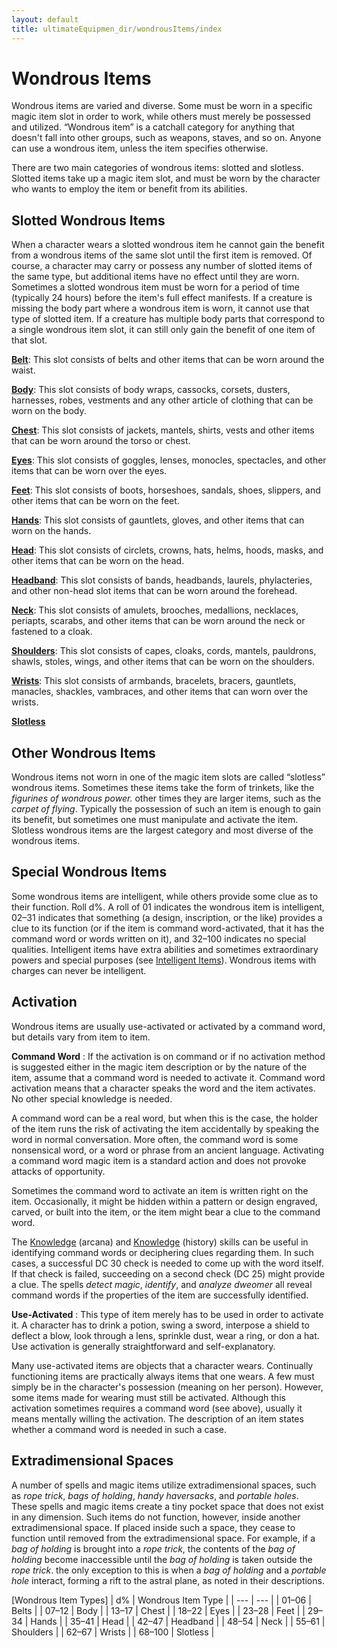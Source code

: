 ```yaml
---
layout: default
title: ultimateEquipmen_dir/wondrousItems/index
---
```

# Wondrous Items

Wondrous items are varied and diverse. Some must be worn in a specific magic item slot in order to work, while others must merely be possessed and utilized. “Wondrous item” is a catchall category for anything that doesn't fall into other groups, such as weapons, staves, and so on. Anyone can use a wondrous item, unless the item specifies otherwise.

There are two main categories of wondrous items: slotted and slotless. Slotted items take up a magic item slot, and must be worn by the character who wants to employ the item or benefit from its abilities.

## Slotted Wondrous Items

When a character wears a slotted wondrous item he cannot gain the benefit from a wondrous items of the same slot until the first item is removed. Of course, a character may carry or possess any number of slotted items of the same type, but additional items have no effect until they are worn. Sometimes a slotted wondrous item must be worn for a period of time (typically 24 hours) before the item's full effect manifests. If a creature is missing the body part where a wondrous item is worn, it cannot use that type of slotted item. If a creature has multiple body parts that correspond to a single wondrous item slot, it can still only gain the benefit of one item of that slot.

[**Belt**](ultimateEquipmen_dir/wondrousItems/belts): This slot consists of belts and other items that can be worn around the waist.

[**Body**](ultimateEquipmen_dir/wondrousItems/body): This slot consists of body wraps, cassocks, corsets, dusters, harnesses, robes, vestments and any other article of clothing that can be worn on the body.

[**Chest**](ultimateEquipmen_dir/wondrousItems/chest): This slot consists of jackets, mantels, shirts, vests and other items that can be worn around the torso or chest.

[**Eyes**](ultimateEquipmen_dir/wondrousItems/eyes): This slot consists of goggles, lenses, monocles, spectacles, and other items that can be worn over the eyes.

[**Feet**](ultimateEquipmen_dir/wondrousItems/feet): This slot consists of boots, horseshoes, sandals, shoes, slippers, and other items that can be worn on the feet.

[**Hands**](ultimateEquipmen_dir/wondrousItems/hands): This slot consists of gauntlets, gloves, and other items that can worn on the hands.

[**Head**](ultimateEquipmen_dir/wondrousItems/head): This slot consists of circlets, crowns, hats, helms, hoods, masks, and other items that can be worn on the head.

[**Headband**](ultimateEquipmen_dir/wondrousItems/headbands): This slot consists of bands, headbands, laurels, phylacteries, and other non-head slot items that can be worn around the forehead.

[**Neck**](ultimateEquipmen_dir/wondrousItems/neck): This slot consists of amulets, brooches, medallions, necklaces, periapts, scarabs, and other items that can be worn around the neck or fastened to a cloak.

[**Shoulders**](ultimateEquipmen_dir/wondrousItems/shoulders): This slot consists of capes, cloaks, cords, mantels, pauldrons, shawls, stoles, wings, and other items that can be worn on the shoulders.

[**Wrists**](ultimateEquipmen_dir/wondrousItems/wrists): This slot consists of armbands, bracelets, bracers, gauntlets, manacles, shackles, vambraces, and other items that can worn over the wrists.

[**Slotless**](ultimateEquipmen_dir/wondrousItems/slotless)

## Other Wondrous Items

Wondrous items not worn in one of the magic item slots are called “slotless” wondrous items. Sometimes these items take the form of trinkets, like the _figurines of wondrous power._ other times they are larger items, such as the _carpet of flying_. Typically the possession of such an item is enough to gain its benefit, but sometimes one must manipulate and activate the item. Slotless wondrous items are the largest category and most diverse of the wondrous items.

## Special Wondrous Items

Some wondrous items are intelligent, while others provide some clue as to their function. Roll d%. A roll of 01 indicates the wondrous item is intelligent, 02–31 indicates that something (a design, inscription, or the like) provides a clue to its function (or if the item is command word-activated, that it has the command word or words written on it), and 32–100 indicates no special qualities. Intelligent items have extra abilities and sometimes extraordinary powers and special purposes (see [Intelligent Items](ultimateEquipmen_dir/artifactsAndOthers/intelligentItems)). Wondrous items with charges can never be intelligent.

## Activation

Wondrous items are usually use-activated or activated by a command word, but details vary from item to item.

**Command Word** : If the activation is on command or if no activation method is suggested either in the magic item description or by the nature of the item, assume that a command word is needed to activate it. Command word activation means that a character speaks the word and the item activates. No other special knowledge is needed.

A command word can be a real word, but when this is the case, the holder of the item runs the risk of activating the item accidentally by speaking the word in normal conversation. More often, the command word is some nonsensical word, or a word or phrase from an ancient language. Activating a command word magic item is a standard action and does not provoke attacks of opportunity.

Sometimes the command word to activate an item is written right on the item. Occasionally, it might be hidden within a pattern or design engraved, carved, or built into the item, or the item might bear a clue to the command word.

The [Knowledge](skill_dir/knowledge#_knowledge) (arcana) and [Knowledge](skills/knowledge#_knowledge) (history) skills can be useful in identifying command words or deciphering clues regarding them. In such cases, a successful DC 30 check is needed to come up with the word itself. If that check is failed, succeeding on a second check (DC 25) might provide a clue. The spells _detect magic_, _identify_, and _analyze dweomer_ all reveal command words if the properties of the item are successfully identified.

**Use-Activated** : This type of item merely has to be used in order to activate it. A character has to drink a potion, swing a sword, interpose a shield to deflect a blow, look through a lens, sprinkle dust, wear a ring, or don a hat. Use activation is generally straightforward and self-explanatory.

Many use-activated items are objects that a character wears. Continually functioning items are practically always items that one wears. A few must simply be in the character's possession (meaning on her person). However, some items made for wearing must still be activated. Although this activation sometimes requires a command word (see above), usually it means mentally willing the activation. The description of an item states whether a command word is needed in such a case.

## Extradimensional Spaces

A number of spells and magic items utilize extradimensional spaces, such as _rope trick_, _bags of holding_, _handy haversacks_, and _portable holes_. These spells and magic items create a tiny pocket space that does not exist in any dimension. Such items do not function, however, inside another extradimensional space. If placed inside such a space, they cease to function until removed from the extradimensional space. For example, if a _bag of holding_ is brought into a _rope trick_, the contents of the _bag of holding_ become inaccessible until the _bag of holding_ is taken outside the _rope trick_. the only exception to this is when a _bag of holding_ and a _portable hole_ interact, forming a rift to the astral plane, as noted in their descriptions.

[Wondrous Item Types]
| d% | Wondrous Item Type |
| --- | --- |
| 01–06 | Belts |
| 07–12 | Body |
| 13–17 | Chest |
| 18–22 | Eyes |
| 23–28 | Feet |
| 29–34 | Hands |
| 35–41 | Head |
| 42–47 | Headband |
| 48–54 | Neck |
| 55–61 | Shoulders |
| 62–67 | Wrists |
| 68–100 | Slotless |

